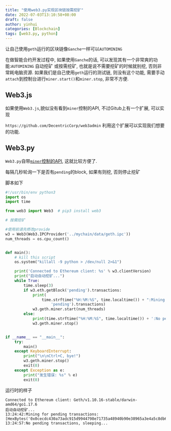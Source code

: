 ```yaml
---
title: "使用web3.py实现区块链按需挖矿"
date: 2022-07-03T13:10:58+08:00
draft: false
author: yinhui
categories: [Blockchain]
tags: [web3.py, python] 
---
```




让自己使用`geth`运行的区块链像`Ganche`一样可以`AUTOMINING`

<!--more-->

在做智能合约开发过程中, 如果使用`Ganche`的话, 可以发现其有一个非常爽的功能:`AUTOMINING` 自动挖矿 或按需挖矿, 也就是说不需要挖矿的时候就别挖, 否则非常耗电脑资源.  如果我们是自己使用`geth`运行的测试链, 则没有这个功能, 需要手动`attach`到控制台进行`miner.start()`和`miner.stop`, 非常不方便. 



## Web3.js

如果使用`Web3.js`,貌似没有看到`miner`控制的API, 不过Gitub上有一个扩展, 可以实现

`https://github.com/DecentricCorp/web3admin` 利用这个扩展可以实现我们想要的功能.



## Web3.py

`Web3.py`自带[`miner`控制的API](https://web3py.readthedocs.io/en/stable/web3.miner.html), 这就比较方便了.

每隔几秒轮询一下是否有`pending`的block, 如果有则挖, 否则停止挖矿

 脚本如下

```python
#!/usr/bin/env python3
import os
import time

from web3 import Web3  # pip3 install web3

# 按需挖矿

#使用前请先修改provide
w3 = Web3(Web3.IPCProvider('../mychain/data/geth.ipc'))
num_threads = os.cpu_count()


def main():
    # kill this script
    os.system("killall -9 python > /dev/null 2>&1")

    print('Connected to Ethereum client: %s' % w3.clientVersion)
    print("启动自动挖矿...")
    while True:
        time.sleep(3)
        if w3.eth.getBlock('pending').transactions:
            print(
                time.strftime("%H:%M:%S", time.localtime()) + ":Mining for pending transactions: %s" % w3.eth.getBlock(
                    'pending').transactions)
            w3.geth.miner.start(num_threads)
        else:
            print(time.strftime("%H:%M:%S", time.localtime()) + ':No pending transactions, sleeping...', end='\r')
            w3.geth.miner.stop()


if __name__ == "__main__":
    try:
        main()
    except KeyboardInterrupt:
        print("\n\nCtrl+C, bye!")
        w3.geth.miner.stop()
        exit(0)
    except Exception as e:
        print("发生错误: %s" % e)
        exit(0)

```



运行时的样子

```shell
Connected to Ethereum client: Geth/v1.10.16-stable/darwin-amd64/go1.17.6
启动自动挖矿...
13:24:42:Mining for pending transactions: [HexBytes('0x0cecdc430a73adc915d9944798e71735a48940b90e38965a3e4a5c8db6b48cb5')]
13:24:57:No pending transactions, sleeping...

```

